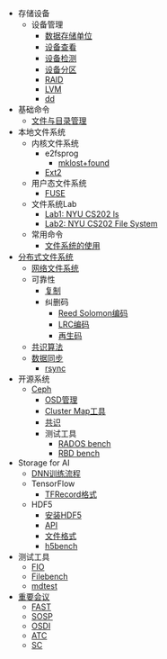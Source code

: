 * 存储设备
  * 设备管理
    * [数据存储单位](/data-storage-unit.md)
    * [设备查看](/disk-list.md)
    * [设备检测](/disk-check.md)
    * [设备分区](/disk-partition.md)
    * [RAID](/linux-raid.md)
    * [LVM](/linux-lvm.md)
    * [dd](/dd.md)
* 基础命令
  * [文件与目录管理](/file-and-directory-manage.md)
* 本地文件系统
  * 内核文件系统
    * e2fsprog
      * [mklost+found](/mklost+found.md)
    * [Ext2](/file-system-ext2.md) 
  * 用户态文件系统
    * [FUSE](/fuse.md)
  * 文件系统Lab
    * [Lab1: NYU CS202 ls](/nyu-cs202-lab-ls.md)
    * [Lab2: NYU CS202 File System](/nyu-cs202-lab-file-system.md)
  * 常用命令
    * [文件系统的使用](/file-system-usage.md)
* [分布式文件系统](/distributed-file-system.md)
  * [网络文件系统](/network-file-system.md)
  * 可靠性
    * [复制](/replication.md)
    * 纠删码
      * [Reed Solomon编码](/erasure-coding/reed-solomon.md)
      * [LRC编码](/erasure-coding/locally-repairable-code.md)
      * [再生码](/erasure-coding/regenerating-code.md)
  * [共识算法](/consensus/README.md)
  * [数据同步](/sync/README.md)
    * [rsync](/sync/rsync.md)
* 开源系统
    * [Ceph](/ceph/installation.md)
        * [OSD管理](/ceph/osd.md)
        * [Cluster Map工具](/ceph/cluster-map.md)
        * [共识](/ceph/mon/paxos.md)
        * 测试工具
            * [RADOS bench](/ceph/rados-bench.md)
            * [RBD bench](/ceph/rbd-bench.md)
* Storage for AI
    * [DNN训练流程](/storage-for-ai/README.md)
    * TensorFlow
        * [TFRecord格式](/storage-for-ai/tensorflow/TFRecord.md)
    * HDF5
        * [安装HDF5](/hdf5/installation.md)
        * [API](/hdf5/api.md)
        * [文件格式](/hdf5/file-format.md)
        * [h5bench](/hdf5/h5bench.md)
* 测试工具
    * [FIO](/fio.md)
    * [Filebench](/filebench.md)
    * [mdtest](/mdtest.md)
* [重要会议](/conference.md)
    * [FAST](/publication/fast.md)
    * [SOSP](/publication/sosp.md)
    * [OSDI](/publication/osdi.md)
    * [ATC](/publication/atc.md)
    * [SC](/publication/sc.md)
